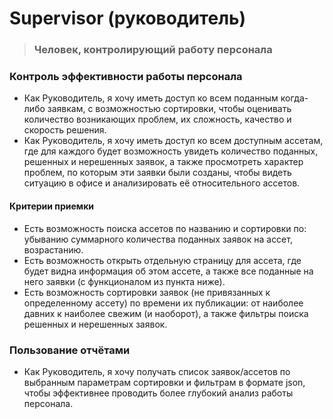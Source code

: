 # Supervisor (руководитель)
> ### Человек, контролирующий работу персонала

### Контроль эффективности работы персонала

* Как Руководитель, я хочу иметь доступ ко всем поданным когда-либо заявкам, с возможностью сортировки, чтобы оценивать количество возникающих проблем, их сложность, качество и скорость решения.
* Как Руководитель, я хочу иметь доступ ко всем доступным ассетам, где для каждого будет возможность увидеть количество поданных, решенных и нерешенных заявок, а также просмотреть характер проблем, по которым эти заявки были созданы, чтобы видеть ситуацию в офисе и анализировать её относительного ассетов.

#### Критерии приемки

* Есть возможность поиска ассетов по названию и сортировки по: убыванию суммарного количества поданных заявок на ассет, возрастанию.
* Есть возможность открыть отдельную страницу для ассета, где будет видна информация об этом ассете, а также все поданные на него заявки (с функционалом из пункта ниже). 
* Есть возможность сортировки заявок (не привязанных к определенному ассету) по времени их публикации: от наиболее давних к наиболее свежим (и наоборот), а также фильтры поиска решенных и нерешенных заявок.


### Пользование отчётами

* Как Руководитель, я хочу получать список заявок/ассетов по выбранным параметрам сортировки и фильтрам в формате json, чтобы эффективнее проводить более глубокий анализ работы персонала.
